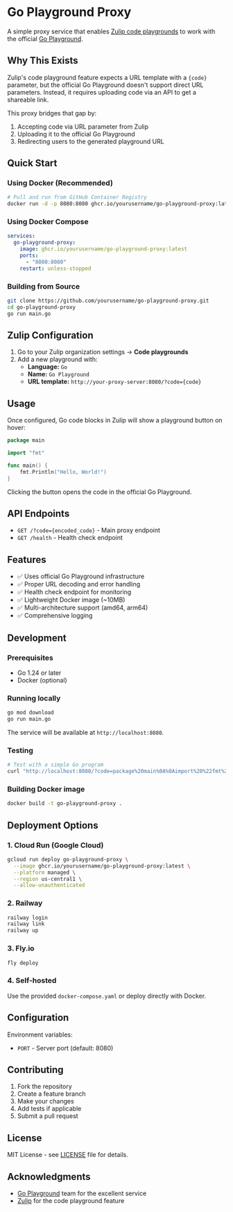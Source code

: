 # Go Playground Proxy

A simple proxy service that enables [Zulip code playgrounds](https://zulip.com/help/code-blocks#code-playgrounds) to work with the official [Go Playground](https://go.dev/play/).

## Why This Exists

Zulip's code playground feature expects a URL template with a `{code}` parameter, but the official Go Playground doesn't support direct URL parameters. Instead, it requires uploading code via an API to get a shareable link.

This proxy bridges that gap by:
1. Accepting code via URL parameter from Zulip
2. Uploading it to the official Go Playground
3. Redirecting users to the generated playground URL

## Quick Start

### Using Docker (Recommended)

```bash
# Pull and run from GitHub Container Registry
docker run -d -p 8080:8080 ghcr.io/yourusername/go-playground-proxy:latest
```

### Using Docker Compose

```yaml
services:
  go-playground-proxy:
    image: ghcr.io/yourusername/go-playground-proxy:latest
    ports:
      - "8080:8080"
    restart: unless-stopped
```

### Building from Source

```bash
git clone https://github.com/yourusername/go-playground-proxy.git
cd go-playground-proxy
go run main.go
```

## Zulip Configuration

1. Go to your Zulip organization settings → **Code playgrounds**
2. Add a new playground with:
    - **Language:** `Go`
    - **Name:** `Go Playground`
    - **URL template:** `http://your-proxy-server:8080/?code={code}`

## Usage

Once configured, Go code blocks in Zulip will show a playground button on hover:

```go
package main

import "fmt"

func main() {
    fmt.Println("Hello, World!")
}
```

Clicking the button opens the code in the official Go Playground.

## API Endpoints

- `GET /?code={encoded_code}` - Main proxy endpoint
- `GET /health` - Health check endpoint

## Features

- ✅ Uses official Go Playground infrastructure
- ✅ Proper URL decoding and error handling
- ✅ Health check endpoint for monitoring
- ✅ Lightweight Docker image (~10MB)
- ✅ Multi-architecture support (amd64, arm64)
- ✅ Comprehensive logging

## Development

### Prerequisites

- Go 1.24 or later
- Docker (optional)

### Running locally

```bash
go mod download
go run main.go
```

The service will be available at `http://localhost:8080`.

### Testing

```bash
# Test with a simple Go program
curl "http://localhost:8080/?code=package%20main%0A%0Aimport%20%22fmt%22%0A%0Afunc%20main()%20%7B%0A%20%20%20%20fmt.Println(%22Hello,%20World!%22)%0A%7D"
```

### Building Docker image

```bash
docker build -t go-playground-proxy .
```

## Deployment Options

### 1. Cloud Run (Google Cloud)
```bash
gcloud run deploy go-playground-proxy \
  --image ghcr.io/yourusername/go-playground-proxy:latest \
  --platform managed \
  --region us-central1 \
  --allow-unauthenticated
```

### 2. Railway
```bash
railway login
railway link
railway up
```

### 3. Fly.io
```bash
fly deploy
```

### 4. Self-hosted
Use the provided `docker-compose.yaml` or deploy directly with Docker.

## Configuration

Environment variables:

- `PORT` - Server port (default: 8080)

## Contributing

1. Fork the repository
2. Create a feature branch
3. Make your changes
4. Add tests if applicable
5. Submit a pull request

## License

MIT License - see [LICENSE](LICENSE) file for details.

## Acknowledgments

- [Go Playground](https://go.dev/play/) team for the excellent service
- [Zulip](https://zulip.com/) for the code playground feature
